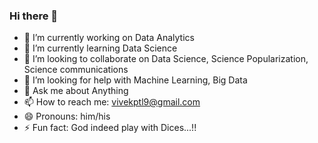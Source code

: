 ### Hi there 👋


- 🔭 I’m currently working on Data Analytics  
- 🌱 I’m currently learning Data Science
- 👯 I’m looking to collaborate on Data Science, Science Popularization, Science communications
- 🤔 I’m looking for help with Machine Learning, Big Data
- 💬 Ask me about Anything
- 📫 How to reach me: [vivekptl9@gmail.com](vivekptl9@gmail.com)
- 😄 Pronouns: him/his
- ⚡ Fun fact: God indeed play with Dices...!!
